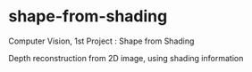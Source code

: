 shape-from-shading
==================

Computer Vision, 1st Project : Shape from Shading

Depth reconstruction from 2D image, using shading information
